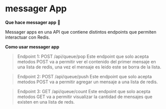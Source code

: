 # messager App

**Que hace messager app** :speech_balloon:

Messager apps en una API que  contiene distintos endpoints que permiten interactuar con Redis.

**Como usar messager app**

>Endpoint 1: POST /api/queue/pop
 Este endpoint que solo acepta metodos POST va a permitir ver el contenido del primer mensaje en una lista de redis, una vez el mensaje es leido este se borra de la lista.
   
>Endpoint 2: POST /api/queue/push
 Este endpoint que solo acepta metodos POST va a permitir agregar un mensaje a una lista de redis.
 
>Endpoint 3: GET /api/queue/count 
 Este endpoint que solo acepta metodos GET va a permitir visualizar la cantidad de mensajes que existen en una lista de reds.
